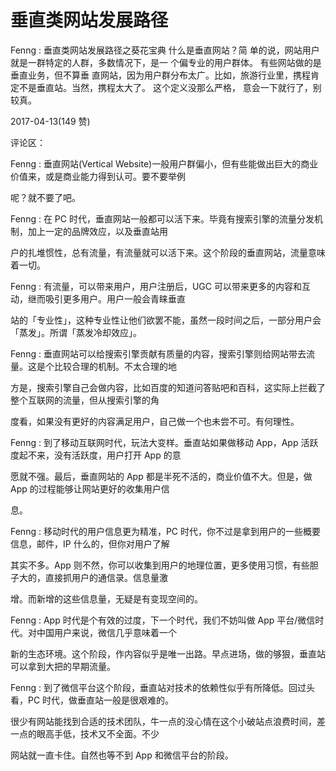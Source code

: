 # 垂直类网站发展路径

Fenng : 垂直类网站发展路径之葵花宝典 什么是垂直网站？简 单的说，网站用户就是一群特定的人群，多数情况下，是一 个偏专业的用户群体。 有些网站做的是垂直业务，但不算垂 直网站，因为用户群分布太广。比如，旅游行业里，携程肯 定不是垂直站。当然，携程太大了。 这个定义没那么严格， 意会一下就行了，别较真。

2017-04-13(149 赞)

评论区：

Fenng : 垂直网站(Vertical Website)一般用户群偏小，但有些能做出巨大的商业价值来，或是商业能力得到认可。要不要举例

呢？就不要了吧。

Fenng : 在 PC 时代，垂直网站一般都可以活下来。毕竟有搜索引擎的流量分发机制，加上一定的品牌效应，以及垂直站用

户的扎堆惯性，总有流量，有流量就可以活下来。这个阶段的垂直网站，流量意味着一切。

Fenng : 有流量，可以带来用户，用户注册后，UGC 可以带来更多的内容和互动，继而吸引更多用户。用户一般会青睐垂直

站的「专业性」，这种专业性让他们欲罢不能，虽然一段时间之后，一部分用户会「蒸发」。所谓「蒸发冷却效应」。

Fenng : 垂直网站可以给搜索引擎贡献有质量的内容，搜索引擎则给网站带去流量。这是个比较合理的机制。不太合理的地

方是，搜索引擎自己会做内容，比如百度的知道问答贴吧和百科，这实际上拦截了整个互联网的流量，但从搜索引擎的角

度看，如果没有更好的内容满足用户，自己做一个也未尝不可。有何理性。

Fenng : 到了移动互联网时代，玩法大变样。垂直站如果做移动 App，App 活跃度起不来，没有活跃度，用户打开 App 的意

愿就不强。最后，垂直网站的 App 都是半死不活的，商业价值不大。但是，做 App 的过程能够让网站更好的收集用户信

息。

Fenng : 移动时代的用户信息更为精准，PC 时代，你不过是拿到用户的一些概要信息，邮件，IP 什么的，但你对用户了解

其实不多。App 则不然，你可以收集到用户的地理位置，更多使用习惯，有些胆子大的，直接抓用户的通信录。信息量激

增。而新增的这些信息量，无疑是有变现空间的。

Fenng : App 时代是个有效的过度，下一个时代，我们不妨叫做 App 平台/微信时代。对中国用户来说，微信几乎意味着一个

新的生态环境。这个阶段，作内容似乎是唯一出路。早点进场，做的够狠，垂直站可以拿到大把的早期流量。

Fenng : 到了微信平台这个阶段，垂直站对技术的依赖性似乎有所降低。回过头看，PC 时代，做垂直站一般是很艰难的。

很少有网站能找到合适的技术团队，牛一点的没心情在这个小破站点浪费时间，差一点的眼高手低，技术又不全面。不少

网站就一直卡住。自然也等不到 App 和微信平台的阶段。